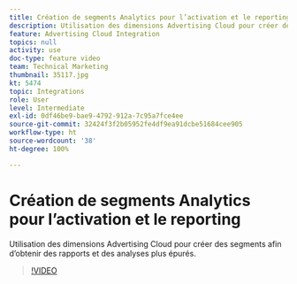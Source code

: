 ```yaml
---
title: Création de segments Analytics pour l’activation et le reporting
description: Utilisation des dimensions Advertising Cloud pour créer des segments afin dʼobtenir des rapports et des analyses plus épurés.
feature: Advertising Cloud Integration
topics: null
activity: use
doc-type: feature video
team: Technical Marketing
thumbnail: 35117.jpg
kt: 5474
topic: Integrations
role: User
level: Intermediate
exl-id: 0df46be9-bae9-4792-912a-7c95a7fce4ee
source-git-commit: 32424f3f2b05952fe4df9ea91dcbe51684cee905
workflow-type: ht
source-wordcount: '38'
ht-degree: 100%

---
```


# Création de segments Analytics pour l’activation et le reporting

Utilisation des dimensions Advertising Cloud pour créer des segments afin dʼobtenir des rapports et des analyses plus épurés.

>[!VIDEO](https://video.tv.adobe.com/v/35117/?quality=12&learn=on)
